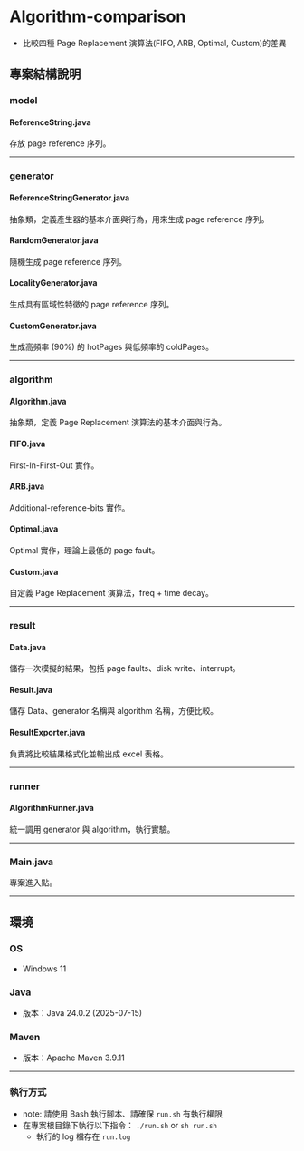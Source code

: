 # Algorithm-comparison
- 比較四種 Page Replacement 演算法(FIFO, ARB, Optimal, Custom)的差異

## 專案結構說明

### model
#### ReferenceString.java
存放 page reference 序列。

---

### generator
#### ReferenceStringGenerator.java
抽象類，定義產生器的基本介面與行為，用來生成 page reference 序列。

#### RandomGenerator.java
隨機生成 page reference 序列。

#### LocalityGenerator.java
生成具有區域性特徵的 page reference 序列。

#### CustomGenerator.java
生成高頻率 (90%) 的 hotPages 與低頻率的 coldPages。

---

### algorithm
#### Algorithm.java
抽象類，定義 Page Replacement 演算法的基本介面與行為。

#### FIFO.java
First-In-First-Out 實作。

#### ARB.java
Additional-reference-bits 實作。

#### Optimal.java
Optimal 實作，理論上最低的 page fault。

#### Custom.java
自定義 Page Replacement 演算法，freq + time decay。

---

### result
#### Data.java
儲存一次模擬的結果，包括 page faults、disk write、interrupt。

#### Result.java
儲存 Data、generator 名稱與 algorithm 名稱，方便比較。

#### ResultExporter.java
負責將比較結果格式化並輸出成 excel 表格。

---

### runner
#### AlgorithmRunner.java
統一調用 generator 與 algorithm，執行實驗。

---

### Main.java
專案進入點。


---
## 環境

### OS
- Windows 11

### Java
- 版本：Java 24.0.2 (2025-07-15)

### Maven
- 版本：Apache Maven 3.9.11


---
### 執行方式
- note: 請使用 Bash 執行腳本、請確保 `run.sh` 有執行權限
- 在專案根目錄下執行以下指令：
`./run.sh` or `sh run.sh`
    - 執行的 log 檔存在 `run.log`
